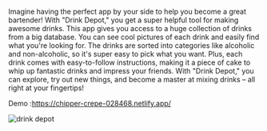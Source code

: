 Imagine having the perfect app by your side to help you become a great bartender! With "Drink Depot," you get a super helpful tool for making awesome drinks. This app gives you access to a huge collection of drinks from a big database. You can see cool pictures of each drink and easily find what you're looking for. The drinks are sorted into categories like alcoholic and non-alcoholic, so it's super easy to pick what you want. Plus, each drink comes with easy-to-follow instructions, making it a piece of cake to whip up fantastic drinks and impress your friends. With "Drink Depot," you can explore, try out new things, and become a master at mixing drinks – all right at your fingertips!


Demo :https://chipper-crepe-028468.netlify.app/

![drink depot](https://github.com/chouaib-at/DRINK-DEPOT/assets/128982286/7e16411f-22dd-450d-8699-6875b57291b2)
